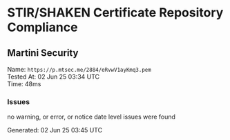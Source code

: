 # STIR/SHAKEN Certificate Repository Compliance

## Martini Security

Name: `https://p.mtsec.me/2884/eRvwV1ayKmq3.pem`\
Tested At: 02 Jun 25 03:34 UTC\
Time: 48ms

### Issues

no warning, or error, or notice date level issues were found

Generated: 02 Jun 25 03:45 UTC